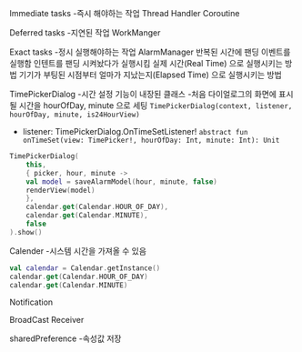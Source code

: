 Immediate tasks
-즉시 해야하는 작업
Thread
Handler
Coroutine

Deferred tasks
-지연된 작업
WorkManger

Exact tasks
-정시 실행해야하는 작업
AlarmManager
반복된 시간에 팬딩 이벤트를 실행함
인텐트를 팬딩 시켜놨다가 실행시킴
실제 시간(Real Time) 으로 실행시키는 방법
기기가 부팅된 시점부터 얼마가 지났는지(Elapsed Time) 으로 실행시키는 방법




TimePickerDialog
-시간 설정 기능이 내장된 클래스
-처음 다이얼로그의 화면에 표시될 시간을 hourOfDay, minute 으로 세팅
`TimePickerDialog(context, listener, hourOfDay, minute, is24HourView)`

- listener: TimePickerDialog.OnTimeSetListener!
`abstract fun onTimeSet(view: TimePicker!, hourOfDay: Int, minute: Int): Unit`

```kotlin
TimePickerDialog(
    this,
    { picker, hour, minute ->
    val model = saveAlarmModel(hour, minute, false)
    renderView(model)
    },
    calendar.get(Calendar.HOUR_OF_DAY),
    calendar.get(Calendar.MINUTE),
    false
).show()
```





Calender
-시스템 시간을 가져올 수 있음

```kotlin
val calendar = Calendar.getInstance()
calendar.get(Calendar.HOUR_OF_DAY)
calendar.get(Calendar.MINUTE)
```





Notification



BroadCast Receiver



sharedPreference
-속성값 저장